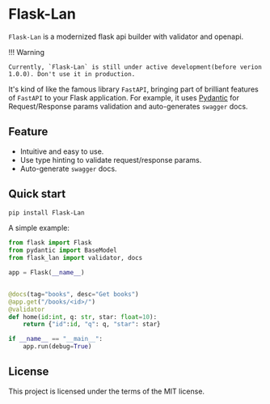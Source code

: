# Flask-Lan

`Flask-Lan` is a modernized flask api builder with validator and openapi.

!!! Warning

    Currently, `Flask-Lan` is still under active development(before verion 1.0.0). Don't use it in production.

It's kind of like the famous library `FastAPI`, bringing part of brilliant features of `FastAPI` to your Flask application.
For example, it uses [Pydantic](https://github.com/samuelcolvin/pydantic) for Request/Response params validation and auto-generates `swagger` docs.

## Feature

-   Intuitive and easy to use.
-   Use type hinting to validate request/response params.
-   Auto-generate `swagger` docs.

## Quick start

```bash
pip install Flask-Lan
```

A simple example:

```python
from flask import Flask
from pydantic import BaseModel
from flask_lan import validator, docs

app = Flask(__name__)


@docs(tag="books", desc="Get books")
@app.get("/books/<id>/")
@validator
def home(id:int, q: str, star: float=10):
    return {"id":id, "q": q, "star": star}

if __name__ == "__main__":
    app.run(debug=True)

```

## License

This project is licensed under the terms of the MIT license.
